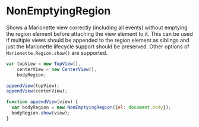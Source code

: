 NonEmptyingRegion
=================

Shows a Marionette view correctly (including all events) without emptying
the region element before attaching the view element to it. This can be
used if multiple views should be appended to the region element as siblings
and just the Marionette lifecycle support should be preserved. Other options
of `Marionette.Region.show()` are supported.

```javascript
var topView = new TopView(),
    centerView = new CenterView(),
    bodyRegion;

appendView(topView);
appendView(centerView);

function appendView(view) {
  var bodyRegion = new NonEmptyingRegion({el: document.body});
  bodyRegion.show(view);
}
```
